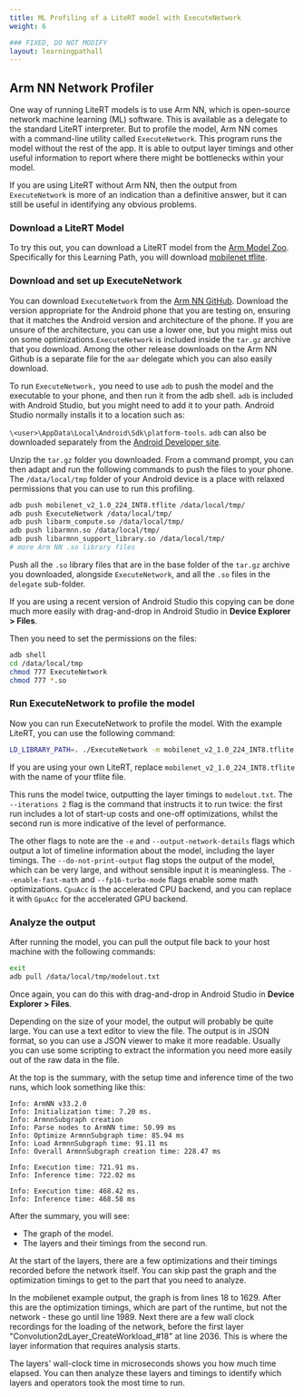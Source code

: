 ```yaml
---
title: ML Profiling of a LiteRT model with ExecuteNetwork
weight: 6

### FIXED, DO NOT MODIFY
layout: learningpathall
---
```


## Arm NN Network Profiler
One way of running LiteRT models is to use Arm NN, which is open-source network machine learning (ML) software. This is available as a delegate to the standard LiteRT interpreter. But to profile the model, Arm NN comes with a command-line utility called `ExecuteNetwork`. This program runs the model without the rest of the app. It is able to output layer timings and other useful information to report where there might be bottlenecks within your model.

If you are using LiteRT without Arm NN, then the output from `ExecuteNetwork` is more of an indication than a definitive answer, but it can still be useful in identifying any obvious problems.

### Download a LiteRT Model

To try this out, you can download a LiteRT model from the [Arm Model Zoo](https://github.com/ARM-software/ML-zoo). Specifically for this Learning Path, you will download [mobilenet tflite](https://github.com/ARM-software/ML-zoo/blob/master/models/image_classification/mobilenet_v2_1.0_224/tflite_int8/mobilenet_v2_1.0_224_INT8.tflite).

### Download and set up ExecuteNetwork

You can download `ExecuteNetwork` from the [Arm NN GitHub](https://github.com/ARM-software/armnn/releases). Download the version appropriate for the Android phone that you are testing on, ensuring that it matches the Android version and architecture of the phone. If you are unsure of the architecture, you can use a lower one, but you might miss out on some optimizations.`ExecuteNetwork` is included inside the `tar.gz` archive that you download. Among the other release downloads on the Arm NN Github is a separate file for the `aar` delegate which you can also easily download.

To run `ExecuteNetwork,` you need to use `adb` to push the model and the executable to your phone, and then run it from the adb shell. `adb` is included with Android Studio, but you might need to add it to your path. Android Studio normally installs it to a location such as:

  `\<user>\AppData\Local\Android\Sdk\platform-tools`. `adb` can also be downloaded separately from the [Android Developer site](https://developer.android.com/studio/releases/platform-tools).

Unzip the `tar.gz` folder you downloaded. From a command prompt, you can then adapt and run the following commands to push the files to your phone. The `/data/local/tmp` folder of your Android device is a place with relaxed permissions that you can use to run this profiling.

```bash
adb push mobilenet_v2_1.0_224_INT8.tflite /data/local/tmp/ 
adb push ExecuteNetwork /data/local/tmp/
adb push libarm_compute.so /data/local/tmp/
adb push libarmnn.so /data/local/tmp/
adb push libarmnn_support_library.so /data/local/tmp/
# more Arm NN .so library files
```
Push all the `.so` library files that are in the base folder of the `tar.gz` archive you downloaded, alongside `ExecuteNetwork`, and all the `.so` files in the `delegate` sub-folder. 

If you are using a recent version of Android Studio this copying can be done much more easily with drag-and-drop in Android Studio in **Device Explorer > Files**.

Then you need to set the permissions on the files:

```bash
adb shell       
cd /data/local/tmp
chmod 777 ExecuteNetwork    
chmod 777 *.so	   
```

### Run ExecuteNetwork to profile the model

Now you can run ExecuteNetwork to profile the model. With the example LiteRT, you can use the following command:

```bash
LD_LIBRARY_PATH=. ./ExecuteNetwork -m mobilenet_v2_1.0_224_INT8.tflite -c CpuAcc -T delegate --iterations 2 --do-not-print-output --enable-fast-math --fp16-turbo-mode -e --output-network-details > modelout.txt
```

If you are using your own LiteRT, replace `mobilenet_v2_1.0_224_INT8.tflite` with the name of your tflite file.

This runs the model twice, outputting the layer timings to `modelout.txt`. The `--iterations 2` flag is the command that instructs it to run twice: the first run includes a lot of start-up costs and one-off optimizations, whilst the second run is more indicative of the level of performance.

The other flags to note are the `-e` and `--output-network-details` flags which output a lot of timeline information about the model, including the layer timings. The `--do-not-print-output` flag stops the output of the model, which can be very large, and without sensible input it is meaningless. The `--enable-fast-math` and `--fp16-turbo-mode` flags enable some math optimizations. `CpuAcc` is the accelerated CPU backend, and you can replace it with `GpuAcc` for the accelerated GPU backend. 

### Analyze the output

After running the model, you can pull the output file back to your host machine with the following commands:

```bash
exit        
adb pull /data/local/tmp/modelout.txt
```
Once again, you can do this with drag-and-drop in Android Studio in **Device Explorer > Files**.

Depending on the size of your model, the output will probably be quite large. You can use a text editor to view the file. The output is in JSON format, so you can use a JSON viewer to make it more readable. Usually you can use some scripting to extract the information you need more easily out of the raw data in the file.

At the top is the summary, with the setup time and inference time of the two runs, which look something like this:

```output
Info: ArmNN v33.2.0
Info: Initialization time: 7.20 ms.
Info: ArmnnSubgraph creation
Info: Parse nodes to ArmNN time: 50.99 ms
Info: Optimize ArmnnSubgraph time: 85.94 ms
Info: Load ArmnnSubgraph time: 91.11 ms
Info: Overall ArmnnSubgraph creation time: 228.47 ms

Info: Execution time: 721.91 ms.
Info: Inference time: 722.02 ms

Info: Execution time: 468.42 ms.
Info: Inference time: 468.58 ms
```

After the summary, you will see:

* The graph of the model.
* The layers and their timings from the second run. 

At the start of the layers, there are a few optimizations and their timings recorded before the network itself. You can skip past the graph and the optimization timings to get to the part that you need to analyze.  

In the mobilenet example output, the graph is from lines 18 to 1629. After this are the optimization timings, which are part of the runtime, but not the network - these go until line 1989. Next there are a few wall clock recordings for the loading of the network, before the first layer "Convolution2dLayer_CreateWorkload_#18" at line 2036. This is where the layer information that requires analysis starts.

The layers' wall-clock time in microseconds shows you how much time elapsed. You can then analyze these layers and timings to identify which layers and operators took the most time to run.
